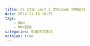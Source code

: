 ```yaml
---
title: CS 231n Lec7.5 之DLbook RNN部分
date: 2024-11-16 18:35
tags:
    - RNN
    - RNN变种
categories: 机器学习笔记
mathjax: true
---
```


<head>
    <script src="https://cdn.mathjax.org/mathjax/latest/MathJax.js?config=TeX-AMS-MML_HTMLorMML" type="text/javascript"></script>
    <script type="text/x-mathjax-config">
        MathJax.Hub.Config({
            tex2jax: {
            skipTags: ['script', 'noscript', 'style', 'textarea', 'pre'],
            inlineMath: [['$','$']],

			displayMath: [['$$', '$$']]

            }
        });
    </script>
</head>

## Unfolding Computational Graph
回顾有限状态机中的一个重要函数，激励函数：
$$s^{(t)} = f(s^{(t-1)},\theta)$$
我们总能将未来时刻的状态$s^{(t)}$通过参数$\theta$以及过去时刻的状态$s^{(t-1)}$表示出来。
RNN就是借鉴了这一点来大幅缩减了需要输入或者输出序列信息的机器学习模型，它的隐藏层也是由状态构成，激励函数为：
$$s^{(t)} = f(s^{(t-1)},x^{(t)},\theta)$$
可以注意到的是：
1. $s^{(t)}$包含了所有过去输入序列$\textbf{x}$的信息
2. $s^{(t)}$同时也是对过去输入序列有损耗的概括
3. 形式化地讲，RNN是一个任意长序列$x^{(t)}......x^{(1)}$到隐藏状态$h^{(t)}$的映射。

![](/assets/CS-231n-9.5/1.png)
于是我们可以将激励函数从初始状态开始展开，得到：
$$h^{(t)} = g^{(t)}(\vec{x})$$
然而我们还是习惯使用激励函数的迭代表示，因为这样函数的输入大小固定，且函数不会随着时间而变化。

## Recurrent Nerual Networks
利用以上知识，根据参数的不同，函数连接方式的不同，我们可以将RNN划分为以下三类：
![](/assets/CS-231n-9.5/2.png)
只有隐藏状态之间存在前向反馈连接
![](/assets/CS-231n-9.5/3.png)
前一时刻的输入与下一时刻的隐藏状态连接形成前向反馈
![](/assets/CS-231n-9.5/4.png)
只在序列的最后进行输出并且计算损失。

接下来我们进行RNN中前向传播方程的推导。
以第一种结构为例，除了指定神经网络结构外，我们还需为隐藏状态的传播指定激活函数，接下来以激活函数$\tanh$与损失函数$\mathrm{softmax}$为例：
$$\begin{aligned}
&\textbf{a}^{(t)} = \textbf{b} + \textbf{W}\textbf{h}^{(t-1)} + \textbf{U}\textbf{x}^{(t)}\\
&\textbf{h}^{(t)} = \tanh(\textbf{a}^{(t)})\\
&\textbf{o}^{(t)} = \textbf{c} + \textbf{V}\textbf{h}^{(t)}\\
&\hat{\textbf{y}^{(t)}} = \mathrm{softmax}(\textbf{o}^{(t)})
\end{aligned}$$
对于损失函数，我们也可以自然地得到，他是所有时间步中的损失之和：
$$L = -\sum_{t=1}^{\tau}\log \mathrm{p}_{model}(y^{(t)}| x^{(1)}.....x^{(\tau)})$$
其中的概率即为我们预测出的softmax概率。
然而这样子我们必须按照时间步一步步计算，因为前驱的计算会影响后续的结果。
进行一次前向传播时空复杂度均为$\Theta(\tau)$。

### Teacher Forcing and Networks with Output Recurrence
本节的内容关于第二种模型结构展开，这种RNN结构并没有像第一种结构那么强的表示能力，因为它只能从上一时间步中的输出结果捕捉前面序列的信息，这是较为困难的，但是这种结构有一种可以加速训练的方法，我们称之为导师驱动过程(Teacher forcing)。

通过观察结构图我们可以发现，某一时刻的输出$\textbf{o}$来源于该时刻的隐藏状态$\textbf{h}$而$\textbf{h}$仅与输入与上一时刻输出直接相连。
在导师驱动过程中，我们使用一个很强的假设，即上一时刻的输出值必定是理想值，于是我们训练所需要达成的最大似然估计的目标为：
$$\begin{aligned}&\log \mathrm{p}(y^{(t-1)},y^{(t)}|x^{(1)},...,x^{(t)}) \\=& \log\mathrm{p}(y^{(t-1)}|x^{(1)},...,x^{(t)}) + \log\mathrm{p}(y^{(t-1)},y^{(t)}|x^{(1)},...,x^{(t)},y^{(t-1)})\end{aligned}$$
于是我们需要最大化在给定输入序列和理想上一时间步输入的条件下，输出当前时间步理想输出的概率。
这么做的好处就是我们不必在计算某一时间步时等待前面的计算结果，可以采用高效的并行计算完成前向传播和反向传播过程。这避免了计算代价高昂的BPTT，然而当一个状态与之前时间步的某个时间状态直接相连的时候，BPTT仍然是不可避免的。

同时，这种训练方式由很大的缺陷，因为我们假设了上一步的输出必然是完美的，当实际运行时，前一时间步的反馈是来自自身，出现了不同于理想输出的反馈，那么模型的表现就会变得很糟糕。
这样的缺陷可以通过一些训练方式进行改善，比如使用自由训练，在训练过程中不再一味使用理想输出反馈，而是随机使用理想或者自身输出进行反馈。

### Computing The Gradient
我们从损失函数说起，前面说到，总的损失函数是每一时间步损失函数之和，于是我们有：
$$\frac{\partial L}{\partial L^{(t)}} = 1$$
首先计算最后一个时间步中隐藏状态的梯度值

$$\begin{aligned}
&\nabla_{\textbf{h}^{(\tau)}}L = \textbf{V}^T\nabla_{\textbf{o}^{(\tau)}}L
\end{aligned}$$
接下来以某一时间步为例计算隐藏状态的梯度值：
$$\begin{aligned}
&\nabla_{\textbf{o}^{(t)}}L = \hat{\textbf{y}^{(t)}} - (\textbf{y}^{(t)} == 1)\\
&\nabla_{\textbf{h}^{(t)}}L = \textbf{V}^T\nabla_{\textbf{o}^{(t)}}L + \textbf{W}^T\mathrm{diag}(1-(\textbf{h}{(t+1)})^2)\nabla_{\textbf{h}^{(t+1)}}L\\
&
\end{aligned}$$
于是我们可以得到剩余参数的梯度值：
$$\begin{aligned}
\nabla_{\boldsymbol{c}} L & =\sum_{t}\left(\frac{\partial \boldsymbol{o}^{(t)}}{\partial \boldsymbol{c}}\right)^{\top} \nabla_{\boldsymbol{o}^{(t)}} L=\sum_{t} \nabla_{\boldsymbol{o}^{(t)}} L\\
\nabla_{\boldsymbol{b}} L & =\sum_{t}\left(\frac{\partial \boldsymbol{h}^{(t)}}{\partial \boldsymbol{b}^{(t)}}\right)^{\top} \nabla_{\boldsymbol{h}^{(t)}} L=\sum_{t} \operatorname{diag}\left(1-\left(\boldsymbol{h}^{(t)}\right)^{2}\right) \nabla_{\boldsymbol{h}^{(t)}} L \\
\nabla_{\boldsymbol{V}} L & =\sum_{t} \sum_{i}\left(\frac{\partial L}{\partial o_{i}^{(t)}}\right) \nabla_{\boldsymbol{V}^{(t)}} o_{i}^{(t)}=\sum_{t}\left(\nabla_{\boldsymbol{o}^{(t)}} L\right) \boldsymbol{h}^{(t)^{\top}}\\
\nabla_{\boldsymbol{W}} L & =\sum_{t} \sum_{i}\left(\frac{\partial L}{\partial h_{i}^{(t)}}\right) \nabla_{\boldsymbol{W}^{(t)}} h_{i}^{(t)} \\
& =\sum_{t} \operatorname{diag}\left(1-\left(\boldsymbol{h}^{(t)}\right)^{2}\right)\left(\nabla_{\boldsymbol{h}^{(t)}} L\right) \boldsymbol{h}^{(t-1)^{\top}} \\
\nabla_{\boldsymbol{U}} L & =\sum_{t} \sum_{i}\left(\frac{\partial L}{\partial h_{i}^{(t)}}\right) \nabla_{\boldsymbol{U}^{(t)}} h_{i}^{(t)} \\
& =\sum_{t} \operatorname{diag}\left(1-\left(\boldsymbol{h}^{(t)}\right)^{2}\right)\left(\nabla_{\boldsymbol{h}^{(t)}} L\right) \boldsymbol{x}^{(t)^{\top}}
\end{aligned}$$
### Directed Graph Model
回忆我们训练的目标是最大化似然函数
$$\log \Pr(y^{(t)}|x^{(t)},...,x^{(1)})$$
或者当输出与隐藏状态之间存在连接的时候我们需要最大化
$$\log \Pr(y^{(t)}|x^{(t)},...,x^{(1)},y^{(t-1)}, ...,y^{(1)})$$
总体上讲我们就是需要最大化输出整个完整序列的概率，此时我们考虑一个简单的情况，即整个RNN展开序列没有额外输入：
$$\Pr(\textbf{Y}) = \Pr(y^{(1)},...,y^{(\tau)}) = \prod_{t=1}^\tau \Pr(y^{(t)}|y^{(t-1)},...,y^{(1)})$$
*注意*，这种模型是与Markov模型不尽相同的，因为Markov链中有一个很强的假设：$y^{(t)}$与$y^{(1)},...y^{(t-2)}$在$y^{(t-1)}$给定的情况下均条件独立，这在RNN中是不可能成立的，因为一个输出必然要根据之前整个序列进行推断。
同时，这也表明，当我们无法只用$y^{(t-1)}$来获取需要用于推断$y^{(t)}$的全部信息例如$y^{(i)}$时，RNN就体现出了它独特的作用。

然而，回忆我们在CS188中学到的，若是采用表格表示法来记录$y^{(t)}$与之前序列的关系，我们就需要$O(k^{\tau})$空间，然而RNN使用了有限状态机的模型巧妙地避免了如此巨大的空间消耗，具体来说，在RNN中我们可以这样来获取任意$y^{(i)}$的信息：
$$y^{(i)}\rightarrow h^{(i+1)}\rightarrow...\rightarrow h^{(t)}\rightarrow y^{(t)}$$
这也可以被视作是一种参数共享，然而这个参数共享是有一个前提的，就是给定$t$时刻的模型各参数，$t+1$时刻的模型各参数是平稳的(stationary)，形式化地讲，就是$t+1$时刻的模型各参数是与$t$本身独立的。
我们可以通过一个小trick来验证平稳性是否成立：
在每一时刻添加一个额外的input，即时刻$t$，并在观察到参数与时刻独立的情况下，我们可以尽可能多地进行参数共享。

接着我们需要完善我们的RNN模型，具体来说，类似于算法证明，我们要让我们的模型能够停下来(terminate)。
书中提到了三种方法：
1. 训练时添加一个在序列末端的特殊符号(Finish token)
2. 额外引入一个二元的输出(Bernoulli output)决定序列是否要继续生成
3. 用RNN直接预测序列长度$\tau$，但注意此时需要将每一时刻输出的$\tau$重新作为下一时刻的输入，确保模型知道是否靠近末尾。

方法三基于以下等式：
$$P\left(\boldsymbol{x}^{(1)}, \ldots, \boldsymbol{x}^{(\tau)}\right)=P(\tau) P\left(\boldsymbol{x}^{(1)}, \ldots, \boldsymbol{x}^{(\tau)} \mid \tau\right)$$
### Modeling Sequences Conditioned on Context with RNNs
之前我们讨论的都是RNN在没有向量$\textbf{x}$作为输入情况下的行为，本节讨论输入序列$\textbf{x}$定长的情况。
当引入输入$\textbf{x}$后，我们需要决定如何将它们融合进RNN模型中，常见的有三种做法：
1. 在每一时间步做一额外输入，如下图，我们通过引入一个新的矩阵$\textbf{R}$来将输入$\textbf{x}$转化成一个对隐藏状态的新偏置。
![](/assets/CS-231n-9.5/5.png)

2. 将输入$\textbf{x}$作为RNN的初始状态$\textbf{h}^{(0)}$。
3. 结合以上两种方法

然而在实际应用过程中，除了如上图所示的只有一个输入的情况，我们还可能会遇到输入一个序列$\textbf{x}^{(0)}, \textbf{x}^{(1)},...$的情况，这种情况就如一开始所介绍的第一种模型。
它的目标是最大化
$$\Pr(y^{(1)}, ..., y^{(\tau)}|x^{(1)},...,x^{(\tau)})$$
然而在一开始介绍的模型中，做了一个很强的假设，即$y$之间的独立性假设，于是上式可以写成：
$$\prod_{i=1}^{\tau}Pr(y^{(i)}|x^{(1)},...,x^{(\tau)})$$
然而这样会降低模型的表达能力（？），于是我们可以通过添加从上一时刻输出指向下一时刻隐藏单元的边来移除这一假设，如下图所示：
![](/assets/CS-231n-9.5/6.png)

**以下内容仅做介绍，我没看懂**
## Bidirectional RNN
可以注意到，之前讨论的RNN都是基于时间顺序从过去到将来进行前向传播的，于是显然的有
$$\forall i >0,y^{(t)}\perp\!\!\!\perp y^{(t+i)}$$
这就导致在序列中靠后的输入输出无法为靠前的输出提供信息，但是在实际应用过程中，这种关系是需要被使用的（语音识别，手写识别等），于是我们就可以采用双向RNN的形式：
![](/assets/CS-231n-9.5/7.png)
但是这种RNN形式的传播过程肉眼可见的复杂，书中也没有提及，于是略过。
书中还提到，这种双向的传播方式还可以十分自然地扩展到二维的形式（真的吗）。

## Encoder-Decoder Sequence-to-Sequence Architecture
我们继续对RNN的适用范围进行扩展，之前我们都讨论的是输入输出序列等长的情形，在这一节中会介绍一种允许输入输出序列不等长的模型：
我们将输入称作上下文(Context)$\textbf{c}$，我们使$\textbf{c}$成为一个概括输入$\textbf{X} = (x^{(1)},...x^{(\tau)})$的向量，于是我们就可以得到一种朴素而又实用的想法：将输入序列RNN中隐藏状态的最终值作为上下文向量$\textbf{c}$，再将其作为输出序列RNN的初始隐藏状态进行输出，于是我们将整个输入输出的过程分成了两部分：概括输入上下文以及通过概括结果生成输出，得到了类似于编码器，解码器的结构：
![](/assets/CS-231n-9.5/8.png)
这个想法一开始听上去十分地简洁且巧妙，然而实际使用过程中会存在一些问题，会在下一节中提到。

## Deep Recurrent Networks
从整体架构来讲，RNN可以概括为以下三步：
1. 通过矩阵$\textbf{U}$将input传播到hidden
2. 通过矩阵$\textbf{W}$将Hidden传播到Hidden的后继
3. 通过矩阵$\textbf{V}$将Hidden传播到Output

在之前介绍的种种模型中，这三步都是浅层的变换（仅由一层线性变换和一层非线性激活函数构成），于是就会自然地产生一个想法，能不能加深这三步变换，即在其中引入一些新的层，如下图所示
![](/assets/CS-231n-9.5/9.png)

## Recursive Nerual Networks
在之前介绍的RNN中，我们采用链式结构按时间顺序从前向后传递信息，那么我们能不能采用其它的结构来达成相同的效果呢（这里应该是针对多输入一输出的模型）。仍然是很自然的，我们可以想到借助树的结构来达成，如下图所示：
![](/assets/CS-231n-9.5/10.png)
这种方式的显著优势就是将链状结构的$O(\tau)$传播深度迅速降低到了$O(\log\tau)$深度，然而这么做会引发一个问题，我们该如何确定树的结构，以下是两种常见的做法：
1. 采用不依赖情景就具有较好结构的树，比如各种平衡树
2. 针对场景设计专门的树结构，比如在处理自然语言时就可以采用语法分析树

## The Challenge of Long-Term Dependencies
在深度RNN的构建时，一个最要命的问题就是当传播序列过长时，会出现梯度消失（常见）以及梯度爆炸（不常见）的问题，这种现象的介绍即为：
在忽略传播非线性的情况下，我们可以得到隐藏状态间的转移：
$$h^{(t)} =\textbf{W}^th^{(0)} = \textbf{Q}^T\Lambda^t\textbf{Q}h^{(0)}$$
于是$\Lambda$中小于1的特征值就会迅速趋于0，大于1的特征值就会飞速增长发生爆炸。
这种现象可以通过在不同时刻使用调整过方差的不同权重矩阵来缓解。
然而，在RNN中梯度消失的问题仍然是不可避免的，因为需要表示参数的长期以来关系，梯度的幅值必然会变得很小，下面几节开始讨论如何解决这些问题

**下面完全看不懂了，看上去书上也是仅做介绍，于是略过**